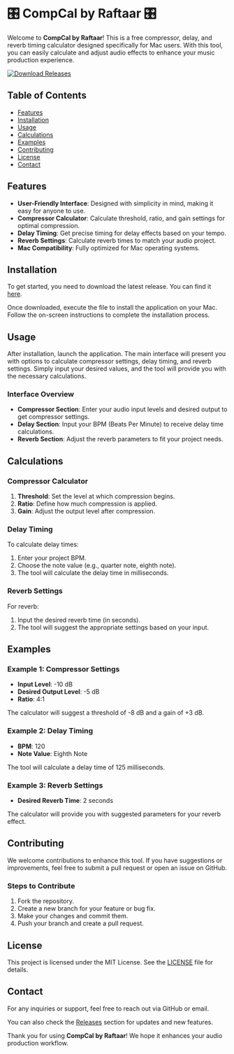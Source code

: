 # 🎛️ CompCal by Raftaar 🎛️

Welcome to **CompCal by Raftaar**! This is a free compressor, delay, and reverb timing calculator designed specifically for Mac users. With this tool, you can easily calculate and adjust audio effects to enhance your music production experience. 

[![Download Releases](https://img.shields.io/badge/Download%20Releases-Click%20Here-blue)](https://github.com/RUSHALPATEL/compcalbyraftaar/releases)

## Table of Contents

- [Features](#features)
- [Installation](#installation)
- [Usage](#usage)
- [Calculations](#calculations)
- [Examples](#examples)
- [Contributing](#contributing)
- [License](#license)
- [Contact](#contact)

## Features

- **User-Friendly Interface**: Designed with simplicity in mind, making it easy for anyone to use.
- **Compressor Calculator**: Calculate threshold, ratio, and gain settings for optimal compression.
- **Delay Timing**: Get precise timing for delay effects based on your tempo.
- **Reverb Settings**: Calculate reverb times to match your audio project.
- **Mac Compatibility**: Fully optimized for Mac operating systems.

## Installation

To get started, you need to download the latest release. You can find it [here](https://github.com/RUSHALPATEL/compcalbyraftaar/releases). 

Once downloaded, execute the file to install the application on your Mac. Follow the on-screen instructions to complete the installation process.

## Usage

After installation, launch the application. The main interface will present you with options to calculate compressor settings, delay timing, and reverb settings. Simply input your desired values, and the tool will provide you with the necessary calculations.

### Interface Overview

- **Compressor Section**: Enter your audio input levels and desired output to get compressor settings.
- **Delay Section**: Input your BPM (Beats Per Minute) to receive delay time calculations.
- **Reverb Section**: Adjust the reverb parameters to fit your project needs.

## Calculations

### Compressor Calculator

1. **Threshold**: Set the level at which compression begins.
2. **Ratio**: Define how much compression is applied.
3. **Gain**: Adjust the output level after compression.

### Delay Timing

To calculate delay times:

1. Enter your project BPM.
2. Choose the note value (e.g., quarter note, eighth note).
3. The tool will calculate the delay time in milliseconds.

### Reverb Settings

For reverb:

1. Input the desired reverb time (in seconds).
2. The tool will suggest the appropriate settings based on your input.

## Examples

### Example 1: Compressor Settings

- **Input Level**: -10 dB
- **Desired Output Level**: -5 dB
- **Ratio**: 4:1

The calculator will suggest a threshold of -8 dB and a gain of +3 dB.

### Example 2: Delay Timing

- **BPM**: 120
- **Note Value**: Eighth Note

The tool will calculate a delay time of 125 milliseconds.

### Example 3: Reverb Settings

- **Desired Reverb Time**: 2 seconds

The calculator will provide you with suggested parameters for your reverb effect.

## Contributing

We welcome contributions to enhance this tool. If you have suggestions or improvements, feel free to submit a pull request or open an issue on GitHub. 

### Steps to Contribute

1. Fork the repository.
2. Create a new branch for your feature or bug fix.
3. Make your changes and commit them.
4. Push your branch and create a pull request.

## License

This project is licensed under the MIT License. See the [LICENSE](LICENSE) file for details.

## Contact

For any inquiries or support, feel free to reach out via GitHub or email. 

You can also check the [Releases](https://github.com/RUSHALPATEL/compcalbyraftaar/releases) section for updates and new features.

Thank you for using **CompCal by Raftaar**! We hope it enhances your audio production workflow.